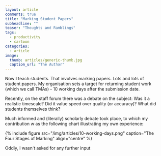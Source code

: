```yaml
---
layout: article
comments: true
title: "Marking Student Papers"
subheadline: ""
teaser: "Thoughts and Ramblings"
tags:
  - productivity
  - cartoon
categories:
  - article
image:
  thumb: articles/generic-thumb.jpg
  caption_url: "The Author"
---
```



Now I teach students. That involves marking papers. Lots and lots of student papers.
My organisation sets a target for returning student work (which we call TMAs) - 10 working days after the submission date.

Recently, on the staff forum there was a debate on the subject: Was it a realistic
timescale? Did it value speed over quality (or accuracy)? What did students themselves think?

Much informed and (literally) scholarly debate took place, to which my contribution w
as the following chart illustrating my own experience:

{% include figure src="/img/articles/10-working-days.png" caption="The Four Stages of Marking" align="centre" %}

Oddly, I wasn't asked for any further input